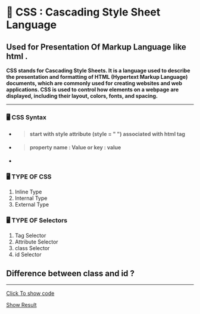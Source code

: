 # 🎨 CSS : Cascading Style Sheet Language 

## Used for Presentation Of Markup Language like html .
**CSS stands for Cascading Style Sheets. It is a language used to describe the presentation and formatting of HTML (Hypertext Markup Language) documents, which are commonly used for creating websites and web applications. CSS is used to control how elements on a webpage are displayed, including their layout, colors, fonts, and spacing.**

<hr>

### 🖥 CSS Syntax


- > #### start with style attribute (style = " ") associated with html tag
- > #### property name : Value or key : value 
- 
### 🖥 TYPE OF CSS 
<ol>
  <li>Inline Type</li>
  <li>Internal Type</li>
  <li>External Type</li>
</ol>

### 🖥 TYPE OF Selectors 
<ol>
  <li>Tag Selector</li>
  <li>Attribute Selector</li>
  <li>class Selector</li>
  <li>id Selector</li>
</ol>

## Difference between class and id ?

<hr>

<a href="/start-css.html">Click To show code</a>

<a href="https://punitkatiyar.github.io/css-master-guide/01.get-start-css/start-css.html">Show Result</a>
